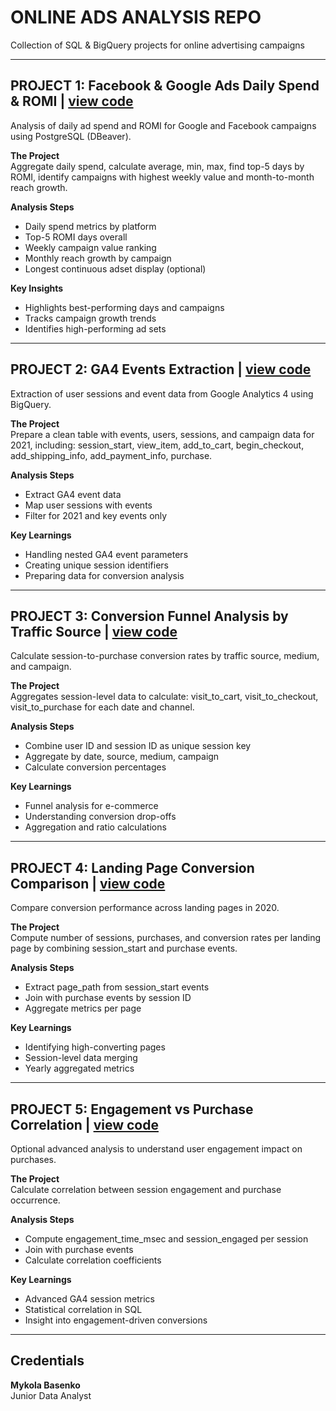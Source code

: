 # ONLINE ADS ANALYSIS REPO
Collection of SQL & BigQuery projects for online advertising campaigns

---

## PROJECT 1: Facebook & Google Ads Daily Spend & ROMI | [view code](https://github.com/BasnMyk/SQL-Final-Project-Ads-GA4-Analysis/blob/main/tasks_postgres.sql)
Analysis of daily ad spend and ROMI for Google and Facebook campaigns using PostgreSQL (DBeaver).

**The Project**  
Aggregate daily spend, calculate average, min, max, find top-5 days by ROMI, identify campaigns with highest weekly value and month-to-month reach growth.

**Analysis Steps**  
- Daily spend metrics by platform  
- Top-5 ROMI days overall  
- Weekly campaign value ranking  
- Monthly reach growth by campaign  
- Longest continuous adset display (optional)

**Key Insights**  
- Highlights best-performing days and campaigns  
- Tracks campaign growth trends  
- Identifies high-performing ad sets  

---

## PROJECT 2: GA4 Events Extraction | [view code](https://github.com/BasnMyk/SQL-Final-Project-Ads-GA4-Analysis/blob/main/ga4_events_2021.sql)
Extraction of user sessions and event data from Google Analytics 4 using BigQuery.

**The Project**  
Prepare a clean table with events, users, sessions, and campaign data for 2021, including: session_start, view_item, add_to_cart, begin_checkout, add_shipping_info, add_payment_info, purchase.

**Analysis Steps**  
- Extract GA4 event data  
- Map user sessions with events  
- Filter for 2021 and key events only  

**Key Learnings**  
- Handling nested GA4 event parameters  
- Creating unique session identifiers  
- Preparing data for conversion analysis  

---

## PROJECT 3: Conversion Funnel Analysis by Traffic Source | [view code](https://github.com/BasnMyk/SQL-Final-Project-Ads-GA4-Analysis/blob/main/ga4_conversions_by_channel.sql)
Calculate session-to-purchase conversion rates by traffic source, medium, and campaign.

**The Project**  
Aggregates session-level data to calculate: visit_to_cart, visit_to_checkout, visit_to_purchase for each date and channel.

**Analysis Steps**  
- Combine user ID and session ID as unique session key  
- Aggregate by date, source, medium, campaign  
- Calculate conversion percentages  

**Key Learnings**  
- Funnel analysis for e-commerce  
- Understanding conversion drop-offs  
- Aggregation and ratio calculations  

---

## PROJECT 4: Landing Page Conversion Comparison | [view code](https://github.com/BasnMyk/SQL-Final-Project-Ads-GA4-Analysis/blob/main/ga4_landing_pages_2020.sql)
Compare conversion performance across landing pages in 2020.

**The Project**  
Compute number of sessions, purchases, and conversion rates per landing page by combining session_start and purchase events.

**Analysis Steps**  
- Extract page_path from session_start events  
- Join with purchase events by session ID  
- Aggregate metrics per page  

**Key Learnings**  
- Identifying high-converting pages  
- Session-level data merging  
- Yearly aggregated metrics  

---

## PROJECT 5: Engagement vs Purchase Correlation | [view code](https://github.com/BasnMyk/SQL-Final-Project-Ads-GA4-Analysis/blob/main/ga4_engagement_correlation.sql)
Optional advanced analysis to understand user engagement impact on purchases.

**The Project**  
Calculate correlation between session engagement and purchase occurrence.

**Analysis Steps**  
- Compute engagement_time_msec and session_engaged per session  
- Join with purchase events  
- Calculate correlation coefficients  

**Key Learnings**  
- Advanced GA4 session metrics  
- Statistical correlation in SQL  
- Insight into engagement-driven conversions  

---

## Credentials
**Mykola Basenko**  
Junior Data Analyst 
